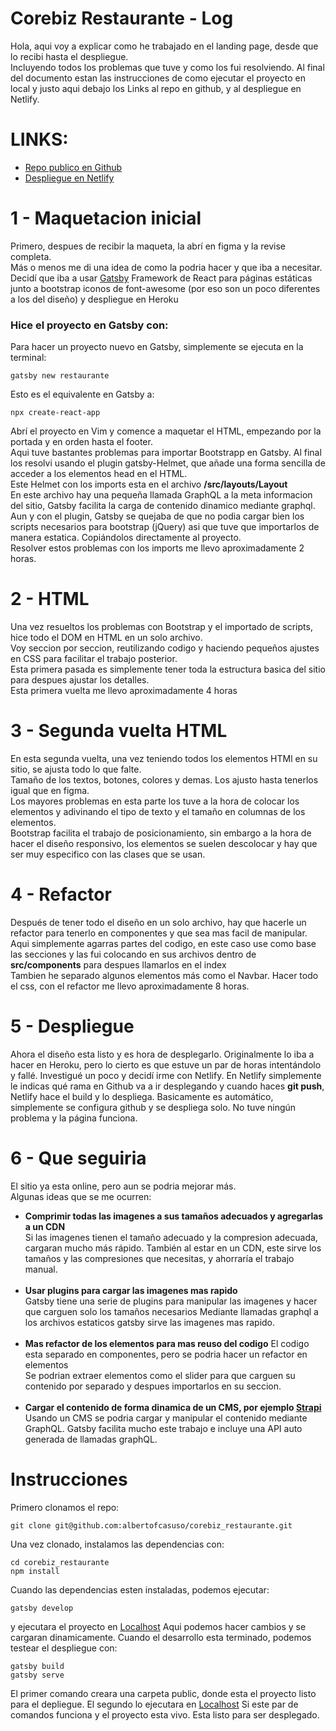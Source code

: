 # Corebiz Restaurante - Log

Hola, aqui voy a explicar como he trabajado en el landing page,
desde que lo recibi hasta el despliegue. <br/>
Incluyendo todos los problemas que tuve y como los fui resolviendo.
Al final del documento estan las instrucciones de como ejecutar el proyecto en local y justo aqui debajo los Links al repo en github, y al despliegue en Netlify.

# LINKS:

- [Repo publico en Github](https://github.com/albertofcasuso/corebiz_restaurante)
- [Despliegue en Netlify](https://agitated-knuth-abfebd.netlify.com/)

# 1 - Maquetacion inicial

Primero, despues de recibir la maqueta, la abrí en figma y la revise completa.<br/>
Más o menos me di una idea de como la podria hacer y que iba a necesitar. <br/>
Decidí que iba a usar [Gatsby](https://www.gatsbyjs.org/) Framework de React para páginas estáticas junto a bootstrap iconos de font-awesome (por eso son un poco diferentes a los del diseño) y despliegue en Heroku

### Hice el proyecto en Gatsby con:

Para hacer un proyecto nuevo en Gatsby, simplemente se ejecuta en la terminal:

```
gatsby new restaurante
```

Esto es el equivalente en Gatsby a:

```
npx create-react-app
```

Abrí el proyecto en Vim y comence a maquetar el HTML, empezando por la portada y en orden hasta el footer. <br/>
Aqui tuve bastantes problemas para importar Bootstrapp en Gatsby. Al final los resolvi usando el plugin gatsby-Helmet, que añade
una forma sencilla de acceder a los elementos head en el HTML.<br/>
Este Helmet con los imports esta en el archivo **/src/layouts/Layout** <br/>
En este archivo hay una pequeña llamada GraphQL a la meta informacion del sitio, Gatsby facilita la carga de contenido dinamico mediante graphql. <br/>
Aun y con el plugin, Gatsby se quejaba de que no podia cargar bien los scripts necesarios para bootstrap (jQuery) asi que tuve que importarlos de manera estatica. Copiándolos directamente al proyecto.<br/>
Resolver estos problemas con los imports me llevo aproximadamente 2 horas.

# 2 - HTML

Una vez resueltos los problemas con Bootstrap y el importado de scripts, hice todo el DOM en HTML en un solo archivo. <br/>
Voy seccion por seccion, reutilizando codigo y haciendo pequeños ajustes en CSS para facilitar el trabajo posterior. <br/>
Esta primera pasada es simplemente tener toda la estructura basica del sitio para despues ajustar los detalles. <br/>
Esta primera vuelta me llevo aproximadamente 4 horas

# 3 - Segunda vuelta HTML

En esta segunda vuelta, una vez teniendo todos los elementos HTMl en su sitio, se ajusta todo lo que falte. <br/>
Tamaño de los textos, botones, colores y demas. Los ajusto hasta tenerlos igual que en figma. <br/>
Los mayores problemas en esta parte los tuve a la hora de colocar los elementos y adivinando el tipo de texto y el tamaño en columnas de los elementos.<br/>
Bootstrap facilita el trabajo de posicionamiento, sin embargo a la hora de hacer el diseño responsivo, los elementos se
suelen descolocar y hay que ser muy especifico con las clases que se usan.

# 4 - Refactor

Después de tener todo el diseño en un solo archivo, hay que hacerle un refactor para tenerlo en componentes y que sea mas facil de manipular. <br/>
Aqui simplemente agarras partes del codigo, en este caso use como base las secciones y las fui colocando en sus archivos dentro de **src/components** para despues llamarlos en el index<br/>
Tambien he separado algunos elementos más como el Navbar.
Hacer todo el css, con el refactor me llevo aproximadamente 8 horas.

# 5 - Despliegue

Ahora el diseño esta listo y es hora de desplegarlo.
Originalmente lo iba a hacer en Heroku, pero lo cierto es que estuve un par de horas intentándolo y fallé. Investigué un poco y decidí irme con Netlify.
En Netlify simplemente le indicas qué rama en Github va a ir desplegando y cuando haces **git push**, Netlify hace el build y lo despliega. Basicamente es automático, simplemente se configura github y se despliega solo.
No tuve ningún problema y la página funciona.

# 6 - Que seguiria

El sitio ya esta online, pero aun se podria mejorar más. <br/>
Algunas ideas que se me ocurren:

- **Comprimir todas las imagenes a sus tamaños adecuados y agregarlas a un CDN**<br/>
  Si las imagenes tienen el tamaño adecuado y la compresion adecuada, cargaran mucho más rápido.
  También al estar en un CDN, este sirve los tamaños y las compresiones que necesitas, y ahorraría el trabajo manual.
  <br/>
  <br/>
- **Usar plugins para cargar las imagenes mas rapido**<br/>
  Gatsby tiene una serie de plugins para manipular las imagenes y hacer que carguen solo los tamaños necesarios
  Mediante llamadas graphql a los archivos estaticos gatsby sirve las imagenes mas rapido.
  <br/>
  <br/>
- **Mas refactor de los elementos para mas reuso del codigo**
  El codigo esta separado en componentes, pero se podria hacer un refactor en elementos <br/>
  Se podrian extraer elementos como el slider para que carguen su contenido por separado y despues importarlos en su seccion.
  <br/>
  <br/>
- **Cargar el contenido de forma dinamica de un CMS, por ejemplo [Strapi](https://strapi.io/)** <br/>
  Usando un CMS se podria cargar y manipular el contenido mediante GraphQL.
  Gatsby facilita mucho este trabajo e incluye una API auto generada de llamadas graphQL.

# Instrucciones

Primero clonamos el repo:

```
git clone git@github.com:albertofcasuso/corebiz_restaurante.git
```

Una vez clonado, instalamos las dependencias con:

```
cd corebiz_restaurante
npm install
```

Cuando las dependencias esten instaladas, podemos ejecutar:

```
gatsby develop
```

y ejecutara el proyecto en [Localhost](http://localhost:8000)
Aqui podemos hacer cambios y se cargaran dinamicamente.
Cuando el desarrollo esta terminado, podemos testear el despliegue con:

```
gatsby build
gatsby serve
```

El primer comando creara una carpeta public, donde esta el proyecto listo para el depliegue.
El segundo lo ejecutara en [Localhost](http://localhost:9000)
Si este par de comandos funciona y el proyecto esta vivo. Esta listo para ser desplegado.
